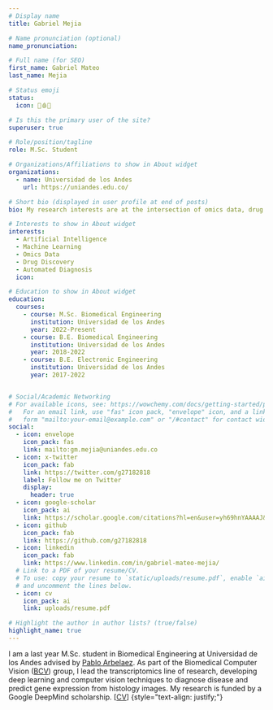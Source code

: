 ```yaml
---
# Display name
title: Gabriel Mejia

# Name pronunciation (optional)
name_pronunciation:

# Full name (for SEO)
first_name: Gabriel Mateo
last_name: Mejia

# Status emoji
status:
  icon: 🧬🩸💊

# Is this the primary user of the site?
superuser: true

# Role/position/tagline
role: M.Sc. Student

# Organizations/Affiliations to show in About widget
organizations:
  - name: Universidad de los Andes
    url: https://uniandes.edu.co/

# Short bio (displayed in user profile at end of posts)
bio: My research interests are at the intersection of omics data, drug discovery, and AI/ML.

# Interests to show in About widget
interests:
  - Artificial Intelligence
  - Machine Learning
  - Omics Data
  - Drug Discovery
  - Automated Diagnosis
  icon:

# Education to show in About widget
education:
  courses:
    - course: M.Sc. Biomedical Engineering 
      institution: Universidad de los Andes
      year: 2022-Present
    - course: B.E. Biomedical Engineering
      institution: Universidad de los Andes
      year: 2018-2022
    - course: B.E. Electronic Engineering
      institution: Universidad de los Andes
      year: 2017-2022


# Social/Academic Networking
# For available icons, see: https://wowchemy.com/docs/getting-started/page-builder/#icons
#   For an email link, use "fas" icon pack, "envelope" icon, and a link in the
#   form "mailto:your-email@example.com" or "/#contact" for contact widget.
social:
  - icon: envelope
    icon_pack: fas
    link: mailto:gm.mejia@uniandes.edu.co
  - icon: x-twitter
    icon_pack: fab
    link: https://twitter.com/g27182818
    label: Follow me on Twitter
    display:
      header: true
  - icon: google-scholar
    icon_pack: ai
    link: https://scholar.google.com/citations?hl=en&user=yh69hnYAAAAJ&view_op=list_works&sortby=pubdate
  - icon: github
    icon_pack: fab
    link: https://github.com/g27182818
  - icon: linkedin
    icon_pack: fab
    link: https://www.linkedin.com/in/gabriel-mateo-mejia/
  # Link to a PDF of your resume/CV.
  # To use: copy your resume to `static/uploads/resume.pdf`, enable `ai` icons in `params.yaml`,
  # and uncomment the lines below.
  - icon: cv
    icon_pack: ai
    link: uploads/resume.pdf

# Highlight the author in author lists? (true/false)
highlight_name: true
---
```


I am a last year M.Sc. student in Biomedical Engineering at Universidad de los Andes advised by [Pablo Arbelaez](https://scholar.google.com/citations?user=k0nZO90AAAAJ&hl=en). As part of the Biomedical Computer Vision ([BCV](https://biomedicalcomputervision.uniandes.edu.co/)) group, I lead the transcriptomics line of research, developing deep learning and computer vision techniques to diagnose disease and predict gene expression from histology images. My research is funded by a Google DeepMind scholarship. [[CV](uploads/resume.pdf)]
{style="text-align: justify;"}
